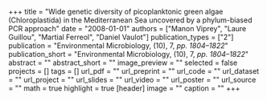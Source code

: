 +++
title = "Wide genetic diversity of picoplanktonic green algae (Chloroplastida) in the Mediterranean Sea uncovered by a phylum-biased PCR approach"
date = "2008-01-01"
authors = ["Manon Viprey", "Laure Guillou", "Martial Ferreol", "Daniel Vaulot"]
publication_types = ["2"]
publication = "Environmental Microbiology, (10), 7, _pp. 1804–1822_"
publication_short = "Environmental Microbiology, (10), 7, _pp. 1804–1822_"
abstract = ""
abstract_short = ""
image_preview = ""
selected = false
projects = []
tags = []
url_pdf = ""
url_preprint = ""
url_code = ""
url_dataset = ""
url_project = ""
url_slides = ""
url_video = ""
url_poster = ""
url_source = ""
math = true
highlight = true
[header]
image = ""
caption = ""
+++
